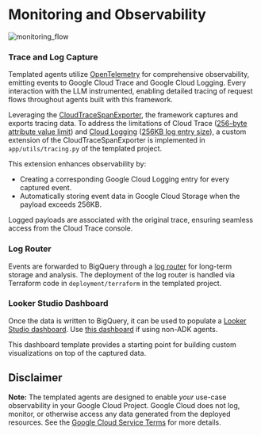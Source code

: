 # Monitoring and Observability

![monitoring_flow](https://storage.googleapis.com/github-repo/generative-ai/sample-apps/e2e-gen-ai-app-starter-pack/monitoring_flow.png)

### Trace and Log Capture

Templated agents utilize [OpenTelemetry](https://opentelemetry.io/) for comprehensive observability, emitting events to Google Cloud Trace and Google Cloud Logging. Every interaction with the LLM instrumented, enabling detailed tracing of request flows throughout agents built with this framework.

Leveraging the [CloudTraceSpanExporter](https://cloud.google.com/python/docs/reference/spanner/latest/opentelemetry-tracing), the framework captures and exports tracing data. To address the limitations of Cloud Trace ([256-byte attribute value limit](https://cloud.google.com/trace/docs/quotas#limits_on_spans)) and [Cloud Logging](https://cloud.google.com/logging/quotas) ([256KB log entry size](https://cloud.google.com/logging/quotas)), a custom extension of the CloudTraceSpanExporter is implemented in `app/utils/tracing.py` of the templated project.

This extension enhances observability by:

- Creating a corresponding Google Cloud Logging entry for every captured event.
- Automatically storing event data in Google Cloud Storage when the payload exceeds 256KB.

Logged payloads are associated with the original trace, ensuring seamless access from the Cloud Trace console.

### Log Router

Events are forwarded to BigQuery through a [log router](https://cloud.google.com/logging/docs/routing/overview) for long-term storage and analysis. The deployment of the log router is handled via Terraform code in `deployment/terraform` in the templated project.

### Looker Studio Dashboard

Once the data is written to BigQuery, it can be used to populate a [Looker Studio dashboard](https://lookerstudio.google.com/c/reporting/46b35167-b38b-4e44-bd37-701ef4307418/page/tEnnC). Use [this dashboard](https://lookerstudio.google.com/c/reporting/fa742264-4b4b-4c56-81e6-a667dd0f853f/page/tEnnC) if using non-ADK agents.

This dashboard template provides a starting point for building custom visualizations on top of the captured data.

## Disclaimer 

**Note:** The templated agents are designed to enable *your* use-case observability in your Google Cloud Project. Google Cloud does not log, monitor, or otherwise access any data generated from the deployed resources. See the [Google Cloud Service Terms](https://cloud.google.com/terms/service-terms) for more details.
